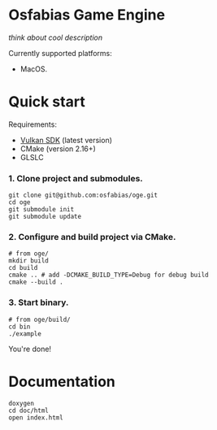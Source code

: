 # Osfabias Game Engine
*think about cool description*

Currently supported platforms:
- MacOS.

# Quick start
Requirements:
- [Vulkan SDK](https://vulkan.lunarg.com/sdk/home) (latest version)
- CMake (version 2.16+)
- GLSLC

### 1. Clone project and submodules.
```shell
git clone git@github.com:osfabias/oge.git
cd oge
git submodule init
git submodule update
```

### 2. Configure and build project via CMake.
```shell
# from oge/
mkdir build
cd build
cmake .. # add -DCMAKE_BUILD_TYPE=Debug for debug build
cmake --build .
```

### 3. Start binary.
```shell
# from oge/build/
cd bin
./example
```

You're done!

# Documentation
```shell
doxygen
cd doc/html
open index.html
```
